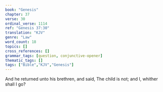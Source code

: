 ```yaml
---
book: "Genesis"
chapter: 37
verse: 30
ordinal_verse: 1114
ref: "Genesis 37:30"
translation: "KJV"
genre: "Law"
word_count: 18
topics: []
cross_references: []
grammar_tags: [question, conjunctive-opener]
thematic_tags: []
tags: ["Bible","KJV","Genesis"]
---
```

And he returned unto his brethren, and said, The child is not; and I, whither shall I go?

